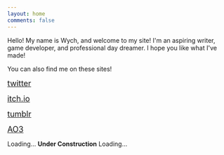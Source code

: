 ```yaml
---
layout: home
comments: false
---
```


Hello! My name is Wych, and welcome to my site! I'm an aspiring writer, game developer, and professional day dreamer. I hope you like what I've made!

You can also find me on these sites!


<i class="fa fa-twitter fa-2x fa-fw"></i> <font size="+1"><a href="https://twitter.com/wychwitch">twitter</a></font>

<i class="fa fa-gamepad fa-2x fa-fw"></i> <font size="+1"><a href="https://wychwitch.itch.io">itch.io</a></font>

<i class="fa fa-tumblr fa-2x fa-fw"></i> <font size="+1"><a href="https://wychwitch.tumblr.com">tumblr</a></font>

<i class="fa fa-pencil fa-2x fa-fw"></i><font size="+1"><a href="https://archiveofourown.org">AO3</a></font>

<i class="fa fa-cog fa-spin fa-sm fa-fw"></i>
<span class="sr-only">Loading...</span> **Under Construction** <i class="fa fa-cog fa-spin fa-sm fa-fw"></i>
<span class="sr-only">Loading...</span>
